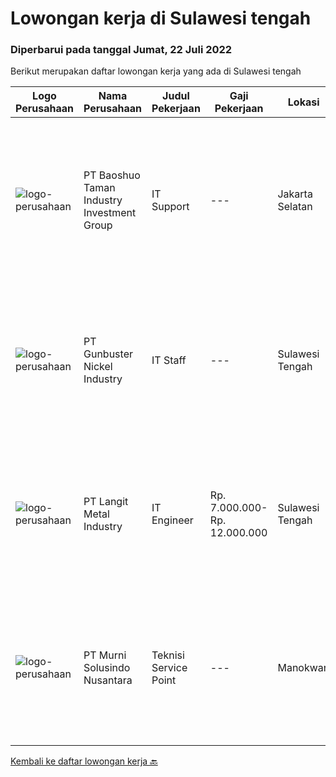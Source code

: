 
  # Lowongan kerja di Sulawesi tengah

  ### Diperbarui pada tanggal Jumat, 22 Juli 2022

  Berikut merupakan daftar lowongan kerja yang ada di Sulawesi tengah

  |Logo Perusahaan | Nama Perusahaan | Judul Pekerjaan | Gaji Pekerjaan | Lokasi | Deskripsi | Tanggal diunggah | Pranala |
  | -------------- | --------------- | --------------- | --------- | --------- | -------------- | ------- | ----------- |
  |![logo-perusahaan](https://image-service-cdn.seek.com.au/2cef4c70ccef686838435eb41d231e64e523d237/ee4dce1061f3f616224767ad58cb2fc751b8d2dc)|PT Baoshuo Taman Industry Investment Group|IT Support|---|Jakarta Selatan|Requirements: Hold Bachelor Degree (S1) in Management Information Systems, Information Technology , Computer Science or Engineering with minimum GPA...|Jumat, 22 Juli 2022|https://www.jobstreet.co.id/id/job/it-support-3966236?token=0~66beab60-3285-4667-91ad-450eae659aea&sectionRank=1&jobId=jobstreet-id-job-3966236|
|![logo-perusahaan](https://image-service-cdn.seek.com.au/b5064dcc65945b6a538802803c5c7964bea2108f/ee4dce1061f3f616224767ad58cb2fc751b8d2dc)|PT Gunbuster Nickel Industry|IT Staff|---|Sulawesi Tengah|Qualifications : Minimun D3 Information Technology/ Information Systems / related field ; Minimum 2 years experience in mining industry ; Minimum...|Senin, 04 Juli 2022|https://www.jobstreet.co.id/id/job/it-staff-3943586?token=0~66beab60-3285-4667-91ad-450eae659aea&sectionRank=2&jobId=jobstreet-id-job-3943586|
|![logo-perusahaan](https://i.ibb.co/sqvTCh9/112815900-stock-vector-no-image-available-icon-flat-vector.webp)|PT Langit Metal Industry|IT Engineer|Rp. 7.000.000-Rp. 12.000.000|Sulawesi Tengah|Job Responsibilities: Memahami Troubleshooting dan konfigurasi Hardware PC / Laptop, Printer, scanner Memahami instalasi dan pemeliharaan jaringan,...|Kamis, 30 Juni 2022|https://www.jobstreet.co.id/id/job/it-engineer-3939909?token=0~66beab60-3285-4667-91ad-450eae659aea&sectionRank=3&jobId=jobstreet-id-job-3939909|
|![logo-perusahaan](https://image-service-cdn.seek.com.au/42c86a8b105a4a61207d17e926339b1f85f7baa5/ee4dce1061f3f616224767ad58cb2fc751b8d2dc)|PT Murni Solusindo Nusantara|Teknisi Service Point|---|Manokwari|DESKRIPSI PEKERJAAN: Melakukan PM (Preventive Maintenance) dan CM (Corrective Maintenance) ke customer sesuai dengan SLA yang sudah ditetapkan....|Rabu, 29 Juni 2022|https://www.jobstreet.co.id/id/job/teknisi-service-point-3937585?token=0~66beab60-3285-4667-91ad-450eae659aea&sectionRank=4&jobId=jobstreet-id-job-3937585|


  [Kembali ke daftar lowongan kerja 🔙](../README.md#daftar-lowongan-kerja)
  